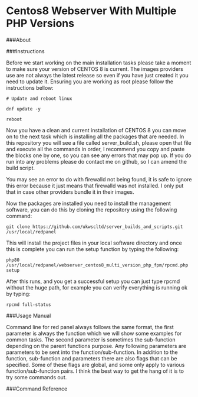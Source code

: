 # Centos8 Webserver With Multiple PHP Versions

###About

###Instructions

Before we start working on the main installation tasks please take a moment 
to make sure your version of CENTOS 8 is current. The images providers use are 
not always the latest release so even if you have just created it you need 
to update it. Ensuring you are working as root please follow the instructions 
bellow:


```
# Update and reboot linux

dnf update -y

reboot 
```

Now you have a clean and current installation of CENTOS 8 you can move on to 
the next task which is installing all the packages that are needed. In this 
repository you will see a file called server_build.sh, please open that file 
and execute all the commands in order, I recommend you copy and paste the 
blocks one by one, so you can see any errors that may pop up. If you do run 
into any problems please do contact me on github, so I can amend the build 
script.

You may see an error to do with firewalld not being found, it is safe to 
ignore this error because it just means that firewalld was not installed. I 
only put that in case other providers bundle it in their images.

Now the packages are installed you need to install the management software, 
you can do this by cloning the repository using the following command:

```
git clone https://github.com/ukwscltd/server_builds_and_scripts.git /usr/local/redpanel
```

This will install the project files in your local software directory and once 
this is complete you can run the setup function by typing the following:

```
php80 /usr/local/redpanel/webserver_centos8_multi_version_php_fpm/rpcmd.php setup
```

After this runs, and you get a successful setup you can just type rpcmd without the 
huge path, for example you can verify everything is running ok by typing:

```
rpcmd full-status 
```

###Usage Manual

Command line for red panel always follows the same format, the first parameter is always 
the function which we will show some examples for common tasks. The second parameter is 
sometimes the sub-function depending on the parent functions purpose. Any following parameters 
are parameters to be sent into the function/sub-function. In addition to the function, 
sub-function and parameters there are also flags that can be specified. Some of these flags are 
global, and some only apply to various function/sub-function pairs. I think the best way to 
get the hang of it is to try some commands out.





###Command Reference



